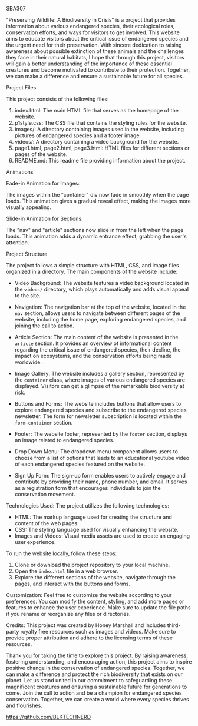 SBA307

"Preserving Wildlife: A Biodiversity in Crisis" is a project that provides information about various endangered species, their ecological roles, conservation efforts, and ways for visitors to get involved. This website aims to educate visitors about the critical issue of endangered species and the urgent need for their preservation.  With sincere dedication to raising awareness about possible extinction of these animals and the challenges they face in their natural habitats, I hope that through this project, visitors will gain a better understanding of the importance of these essential creatures and become motivated to contribute to their protection. Together, we can make a difference and ensure a sustainable future for all species.

Project Files

This project consists of the following files:

1. index.html: The main HTML file that serves as the homepage of the website.
2. p1style.css: The CSS file that contains the styling rules for the website.
3. images/: A directory containing images used in the website, including pictures of endangered species and a footer image.
4. videos/: A directory containing a video background for the website.
5. page1.html, page2.html, page3.html: HTML files for different sections or pages of the website.
6. README.md: This readme file providing information about the project.


Animations

Fade-in Animation for Images:

The images within the "container" div now fade in smoothly when the page loads.
This animation gives a gradual reveal effect, making the images more visually appealing.

Slide-in Animation for Sections:

The "nav" and "article" sections now slide in from the left when the page loads.
This animation adds a dynamic entrance effect, grabbing the user's attention.


Project Structure

The project follows a simple structure with HTML, CSS, and image files organized in a directory. The main components of the website include:

- Video Background: The website features a video background located in the `videos/` directory, which plays automatically and adds visual appeal to the site.

- Navigation: The navigation bar at the top of the website, located in the `nav` section, allows users to navigate between different pages of the website, including the home page, exploring endangered species, and joining the call to action.

- Article Section: The main content of the website is presented in the `article` section. It provides an overview of informational content regarding the critical issue of endangered species, their decline, the impact on ecosystems, and the conservation efforts being made worldwide.

- Image Gallery: The website includes a gallery section, represented by the `container` class, where images of various endangered species are displayed. Visitors can get a glimpse of the remarkable biodiversity at risk.

- Buttons and Forms: The website includes buttons that allow users to explore endangered species and subscribe to the endangered species newsletter. The form for newsletter subscription is located within the `form-container` section.

- Footer: The website footer, represented by the `footer` section, displays an image related to endangered species.

- Drop Down Menu: The dropdown menu component allows users to choose from a list of options that leads to an educational youtube video of each endangered species featured on the website.

- Sign Up Form: The sign-up form enables users to actively engage and contribute by providing their name, phone number, and email. It serves as a registration form that encourages individuals to join the conservation movement.


Technologies Used: The project utilizes the following technologies:

- HTML: The markup language used for creating the structure and content of the web pages.
- CSS: The styling language used for visually enhancing the website.
- Images and Videos: Visual media assets are used to create an engaging user experience.


To run the website locally, follow these steps:

1. Clone or download the project repository to your local machine.
2. Open the `index.html` file in a web browser.
3. Explore the different sections of the website, navigate through the pages, and interact with the buttons and forms.


Customization: Feel free to customize the website according to your preferences. You can modify the content, styling, and add more pages or features to enhance the user experience. Make sure to update the file paths if you rename or reorganize any files or directories.


Credits: This project was created by Honey Marshall and includes third-party royalty free resources such as images and videos. Make sure to provide proper attribution and adhere to the licensing terms of these resources.


Thank you for taking the time to explore this project. By raising awareness, fostering understanding, and encouraging action, this project aims to inspire positive change in the conservation of endangered species. Together, we can make a difference and protect the rich biodiversity that exists on our planet. Let us stand united in our commitment to safeguarding these magnificent creatures and ensuring a sustainable future for generations to come. Join the call to action and be a champion for endangered species conservation. Together, we can create a world where every species thrives and flourishes.

https://github.com/BLKTECHNERD

